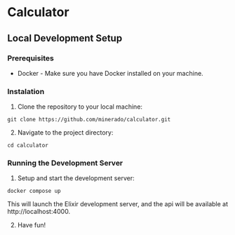 # Calculator

## Local Development Setup

### Prerequisites

- Docker - Make sure you have Docker installed on your machine.

### Instalation

1. Clone the repository to your local machine:

`git clone https://github.com/minerado/calculator.git`

2. Navigate to the project directory:

`cd calculator`

### Running the Development Server

1. Setup and start the development server:

`docker compose up`

This will launch the Elixir development server, and the api will be available at http://localhost:4000.

2. Have fun!
